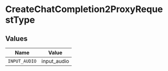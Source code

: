 # CreateChatCompletion2ProxyRequestType


## Values

| Name          | Value         |
| ------------- | ------------- |
| `INPUT_AUDIO` | input_audio   |